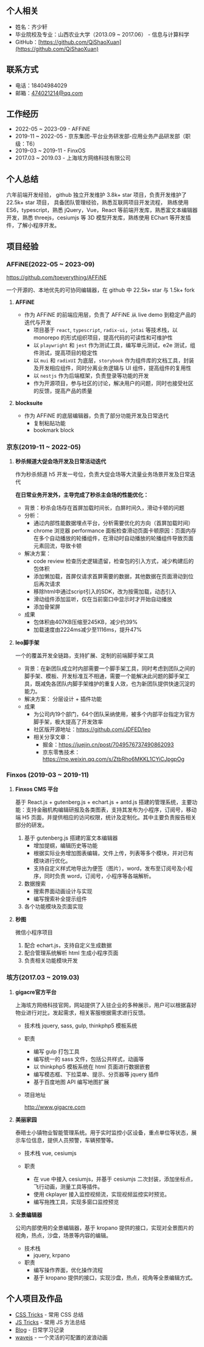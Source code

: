 ## 个人相关

- 姓名：齐少轩
- 毕业院校及专业：山西农业大学（2013.09 ~ 2017.06） - 信息与计算科学
- GitHub：[https://github.com/QiShaoXuan](https://github.com/QiShaoXuan)

## 联系方式

- 电话：18404984029
- 邮箱：474021214@qq.com

## 工作经历

- 2022-05 ~ 2023-09 - AFFiNE
- 2019-11 ~ 2022-05 - 京东集团-平台业务研发部-应用业务产品研发部（职级：T6）
- 2019-03 ~ 2019-11 - FinxOS
- 2017.03 ~ 2019.03 - 上海垓方网络科技有限公司

## 个人总结

六年前端开发经验，
github 独立开发维护 3.8k+ star 项目，负责开发维护了 22.5k+ star 项目，
具备团队管理经验，熟悉互联网项目开发流程，
熟练使用 ES6，typescript，熟悉 jQuery，Vue，React 等前端开发库，熟悉富文本编辑器开发，熟悉 threejs，cesiumjs 等 3D 模型开发库，熟练使用 EChart 等开发插件，了解小程序开发。

## 项目经验

### AFFiNE(2022-05 ~ 2023-09)

https://github.com/toeverything/AFFiNE

一个开源的、本地优先的可协同编辑器，在 github 中 22.5k+ star 与 1.5k+ fork

1. **AFFiNE** 
    
   - 作为 AFFiNE 的前端应用层，负责了 AFFiNE 从 live demo 到稳定产品的迭代与开发
     - 项目基于 `react`, `typescript`, `radix-ui`，`jotai` 等技术栈，以 monorepo 的形式组织项目，提高代码的可读性和可维护性
     - 以 `playwright` 和 `jest` 作为测试工具，编写单元测试，e2e 测试，组件测试，提高项目的稳定性
     - 以 `mui` 和 `radixUI` 为底层，`storybook` 作为组件库的文档工具，封装及开发相应组件，同时分离业务逻辑与 UI 组件，提高组件的复用性
     - 以 `nestjs` 作为后端框架，负责登录等功能的开发
     - 作为开源项目，参与社区的讨论，解决用户的问题，同时也接受社区的反馈，提高产品的质量

2. **blocksuite**
   
    - 作为 AFFiNE 的底层编辑器，负责了部分功能开发及日常迭代
      - 复制粘贴功能
      - bookmark block

### 京东(2019-11 ~ 2022-05)

1. **秒杀频道大促会场开发及日常活动迭代**

   作为秒杀频道 h5 开发一号位，负责大促会场等大流量业务场景开发及日常迭代

   **在日常业务开发外，主导完成了秒杀主会场的性能优化：**

   - 背景：秒杀会场存在首屏加载时间长，白屏时间久，滑动卡顿的问题
   - 分析：
     - 通过内部性能数据埋点平台，分析需要优化的方向（首屏加载时间）
     - chrome 浏览器 performance 面板检查滑动页面卡顿原因：页面内存在多个自动播放的轮播组件，在滑动时自动播放的轮播组件导致页面元素回流，导致卡顿
   - 解决方案：
     - code review 检查历史逻辑遗留，检查包的引入方式，减少构建后的包体积
     - 添加懒加载，首屏仅请求首屏需要的数据，其他数据在页面滑动到位后再次请求
     - 移除html中通过script引入的SDK，改为按需加载，动态引入
     - 滑动组件添加监听，仅在当前窗口中显示时才开始自动播放
     - 添加骨架屏
   - 成果
     - 包体积由407KB压缩至245KB，减少约39%
     - 加载速度由2224ms减少至1116ms，提升47%
2. **leo脚手架**

   一个的覆盖开发全链路，支持扩展、定制的前端脚手架工具

   - 背景：在新团队成立时内部需要一个脚手架工具，同时考虑到团队之间的脚手架、模板、开发标准互不相通，需要一个能解决此问题的脚手架工具，既减免各团队内脚手架维护的重复人效，也为新团队提供快速沉淀的能力。
   - 解决方案：
     分层设计 + 插件功能
   - 成果
     - 为公司内19个部门，64个团队采纳使用，被多个内部平台指定为官方脚手架，极大提高了开发效率
     - 社区版开源地址：https://github.com/JDFED/leo
     - 相关分享文章：
       - 掘金：https://juejin.cn/post/7049576737490862093
       - 京东零售技术：https://mp.weixin.qq.com/s/ZtbRho6MKKL1CYiCJpgpOg

### Finxos (2019-03 ~ 2019-11)

1. **Finxos CMS 平台**

   基于 React.js + gutenberg.js + echart.js + antd.js 搭建的管理系统，主要功能：支持金融机构编辑研报及各类图表，支持其发布为小程序，订阅号，移动端 H5 页面，并提供相应的访问权限，统计及定制化。其中主要负责报告相关部分的研发。

   1. 基于 gutenberg.js 搭建的富文本编辑器
      - 增加提纲，编辑历史等功能
      - 根据实际业务增加图表编辑，文件上传，列表等多个模块，并对已有模块进行优化。
      - 支持自定义样式地导出为便签（图片），word，发布至订阅号及小程序，同时负责 word，订阅号，小程序等各端解析。
   2. 数据搜索
      - 搜索界面动画设计与实现
      - 编写搜索补全提示组件
   3. 各个功能模块及页面实现
2. **秒图**

   微信小程序项目

   1. 配合 echart.js，支持自定义生成数据
   2. 配合管理系统解析 html 生成小程序页面
   3. 负责相关功能模块开发

### 垓方(2017.03 ~ 2019.03)

1. **gigacre官方平台**

   上海垓方网络科技官网，网站提供了入驻企业的多种展示，用户可以根据喜好物业进行对比，发起需求，相关客服根据需求进行反馈。

   - 技术栈
     jquery, sass, gulp, thinkphp5 模板系统
   - 职责
     - 编写 gulp 打包工具
     - 编写统一的 sass 文件，包括公共样式，动画等
     - 以 thinkphp5 模板系统在 html 页面进行数据嵌套
     - 编写模态框、下拉菜单、提示、分页器等 jquery 插件
     - 基于百度地图 API 编写地图扩展
   - 项目地址

     http://www.gigacre.com
2. **美丽家园**

   泰晤士小镇物业智能管理系统。用于实时监控小区设备，重点单位等状态，展示车位信息，提供人员预警，车辆预警等。

   - 技术栈
     vue, cesiumjs
   
   - 职责
     - 在 vue 中接入 cesiumjs，并基于 cesiumjs 二次封装，添加坐标点，飞行动画，测量工具等插件。
     - 使用 ckplayer 接入监控视频流，实现视频监控实时预览。
     - 编写拖拽工具，实现多窗口监控预览
3. **全景编辑器**

    公司内部使用的全景编辑器，基于 kropano 提供的接口，实现对全景图片的视角，热点，沙盘，场景等内容的编辑。

   - 技术栈
     - jquery, krpano
   - 职责
     - 编写操作界面，优化操作流程
     - 基于 kropano 提供的接口，实现沙盘，热点，视角等全景编辑方式。

## 个人项目及作品

- [CSS Tricks](https://qishaoxuan.github.io/css_tricks/) - 常用 CSS 总结
- [JS Tricks](https://qishaoxuan.github.io/js_tricks/) - 常用 JS 方法总结
- [Blog](https://qishaoxuan.github.io/blog/) - 日常学习记录
- [wavejs](https://github.com/QiShaoXuan/wavejs) - 一个灵活的可配置的波浪动画
